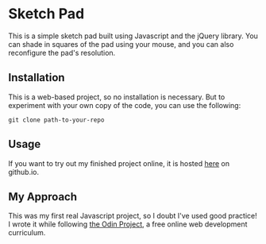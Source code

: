 # Sketch Pad

This is a simple sketch pad built using Javascript and the jQuery library. You can shade in squares of the pad using your mouse, and you can also reconfigure the pad's resolution.

## Installation

This is a web-based project, so no installation is necessary. But to experiment with your own copy of the code, you can use the following:

`git clone path-to-your-repo`

## Usage

If you want to try out my finished project online, it is hosted [here](https://adc17.github.io/sketch-pad/) on github.io.

## My Approach

This was my first real Javascript project, so I doubt I've used good practice! I wrote it while following [the Odin Project](http://www.theodinproject.com), a free online web development curriculum.
